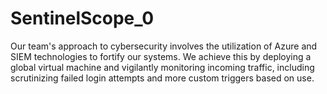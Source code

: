 # SentinelScope_0
Our team's approach to cybersecurity involves the utilization of Azure and SIEM technologies to fortify our systems. We achieve this by deploying a global virtual machine and vigilantly monitoring incoming traffic, including scrutinizing failed login attempts and more custom triggers based on use.  
